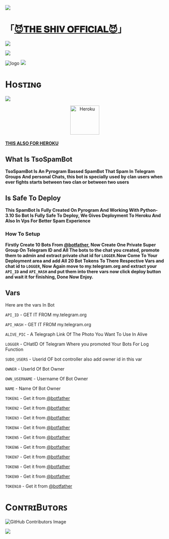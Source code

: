 <a href="https://www.youtube.com/watch?v=dQw4w9WgXcQ"><img src="https://user-images.githubusercontent.com/73097560/115834477-dbab4500-a447-11eb-908a-139a6edaec5c.gif"></a>
# 「[😈𝐓𝐇𝐄 𝐒𝐇𝐈𝐕 𝐎𝐅𝐅𝐈𝐂𝐈𝐀𝐋😈](https://t.me/tso_support)」


<a href="https://www.youtube.com/watch?v=dQw4w9WgXcQ"><img src="https://user-images.githubusercontent.com/73097560/115834477-dbab4500-a447-11eb-908a-139a6edaec5c.gif"></a>
 
  <img src="https://readme-typing-svg.herokuapp.com?color=F77247&width=420&lines=𝙰+𝚃𝚎𝚕𝚎𝚐𝚛𝚊𝚖+𝚂𝚙𝚊𝚖𝙱𝚘𝚝+𝙾𝚙𝚎𝚗+𝚂𝚘𝚞𝚛𝚌𝚎;𝚠𝚛𝚒𝚝𝚝𝚎𝚗+𝙸𝚗+𝙿𝚢𝚝𝚑𝚘𝚗+𝚄𝚜𝚒𝚗𝚐+𝚙𝚢𝚛𝚘𝚐𝚛𝚊𝚖%E2%9D%A4%EF%B8%8F">
</p> 

![logo](https://te.legra.ph/file/e9a22bfcd84d0a54ee62b.jpg)
<a href="https://www.youtube.com/watch?v=dQw4w9WgXcQ"><img src="https://user-images.githubusercontent.com/73097560/115834477-dbab4500-a447-11eb-908a-139a6edaec5c.gif"></a>

# Hᴏsᴛɪɴɢ
  <img src="https://readme-typing-svg.herokuapp.com?color=F77247&width=420&lines=𝙷𝚘𝚠+𝚃𝚘+𝙳𝚎𝚙𝚕𝚘𝚢+DcSpamBot+𝚂𝚘𝚞𝚛𝚌𝚎;𝙷𝚘𝚠+𝚃𝚘+𝙳𝚎𝚙𝚕𝚘𝚢+DcSpamBot+𝚂𝚘𝚞𝚛𝚌𝚎%E2%9D%A4%EF%B8%8F">
</p>

<p align="center"><a href="https://heroku.com/deploy?template=https://github.com/TeamDeCode/DcSpamBot"><img align="center" alt="Heroku" width="92px" src="https://www.nicepng.com/png/full/223-2233246_heroku-logo-salesforce-heroku.png"></p>


#### [THIS ALSO FOR HEROKU](https://heroku.com/deploy?template=https://github.com/TeamDeCode/SpamDeploy) 

## What Is TsoSpamBot

<b>TsoSpamBot Is An Pyrogram Bassed SpamBot That Spam In Telegram Groups And personal Chats, this bot is specially used by clan users when ever fights starts between two clan or between two users</b>

## Is Safe To Deploy

<b>This SpamBot Is Fully Created On Pyrogram And Working With Python-3.10 So Bot Is Fully Safe To Deploy, We Gives Deployment To Heroku And Also In Vps For Better Spam Experience</b>

### How To Setup 

<b>Firstly Create 10 Bots From  [@botfather](https://t.me/botfather), Now Create One Private Super Group On Telegram ID and All The bots to the chat you created, promote them to admin and extract private chat id for `LOGGER`.Now Come To Your Deployment area and add All 20 Bot Tokens To There Respective Vars and chat id to `LOGGER`, Now Again move to my.telegram.org and extract your `API_ID` and `API_HASH` and put them into there vars now click deploy button and wait it for finishing, Done Now Enjoy.</b> 


##  Vars 

Here are the vars In Bot

`API_ID` - GET IT FROM my.telegram.org

`API_HASH` - GET IT FROM my.telegram.org

`ALIVE_PIC` - A Telegraph Link Of The Photo You Want To Use In Alive

`LOGGER` - CHatID Of Telegram Where you promoted Your Bots For Log Function

`SUDO_USERS` - Userid OF bot controller also add owner id in this var

`OWNER` - UserId Of Bot Owner 

`OWN_USERNAME` - Username Of Bot Owner

`NAME` - Name Of Bot Owner

`TOKEN1` - Get it from [@botfather](https://t.me/botfather)

`TOKEN2` - Get it from [@botfather](https://t.me/botfather)

`TOKEN3` - Get it from [@botfather](https://t.me/botfather)

`TOKEN4` - Get it from [@botfather](https://t.me/botfather)

`TOKEN5` - Get it from [@botfather](https://t.me/botfather)

`TOKEN6` - Get it from [@botfather](https://t.me/botfather)

`TOKEN7` - Get it from [@botfather](https://t.me/botfather)

`TOKEN8` - Get it from [@botfather](https://t.me/botfather)

`TOKEN9` - Get it from [@botfather](https://t.me/botfather)

`TOKEN10` - Get it from [@botfather](https://t.me/botfather)


# CᴏɴᴛʀɪBᴜᴛᴏʀꜱ

![GitHub Contributors Image](https://contrib.rocks/image?repo=lordtso/TsoSpamBot)

<a href="https://www.youtube.com/watch?v=dQw4w9WgXcQ"><img src="https://user-images.githubusercontent.com/73097560/115834477-dbab4500-a447-11eb-908a-139a6edaec5c.gif"></a>
